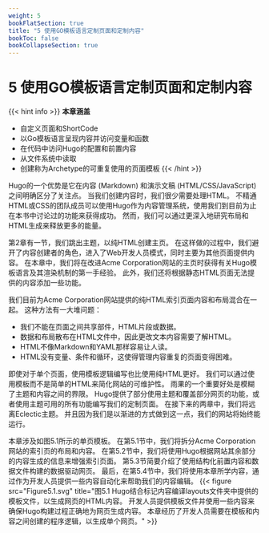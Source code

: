 ```yaml
---
weight: 5
bookFlatSection: true
title: "5 使用GO模板语言定制页面和定制内容"
bookToc: false
bookCollapseSection: true
---
```


# 5 使用GO模板语言定制页面和定制内容

{{< hint info >}}
**本章涵盖**
- 自定义页面和ShortCode
- 以Go模板语言呈现内容并访问变量和函数
- 在代码中访问Hugo的配置和前置内容
- 从文件系统中读取
- 创建称为Archetype的可重复使用的页面模板
{{< /hint >}}

Hugo的一个优势是它在内容 (Markdown) 和演示文稿 (HTML/CSS/JavaScript) 之间明确区分了关注点。 当我们创建内容时，我们很少需要处理HTML。 不精通HTML或CSS的团队成员可以使用Hugo作为内容管理系统，使用我们到目前为止在本书中讨论过的功能来获得成功。 然而，我们可以通过更深入地研究布局和HTML生成来释放更多的能量。

第2章有一节，我们跳出主题，以纯HTML创建主页。 在这样做的过程中，我们避开了内容创建者的角色，进入了Web开发人员模式，同时主要为其他页面提供内容。 在本章中，我们将在改进Acme Corporation网站的主页时获得有关Hugo模板语言及其渲染机制的第一手经验。 此外，我们还将根据静态HTML页面无法提供的内容添加一些功能。

我们目前为Acme Corporation网站提供的纯HTML索引页面内容和布局混合在一起。 这种方法有一大堆问题：

- 我们不能在页面之间共享部件，HTML片段或数据。
- 数据和布局散布在HTML文件中，因此更改文本内容需要了解HTML。
- HTML不像Markdown和YAML那样容易让人读。
- HTML没有变量、条件和循环，这使得管理内容重复的页面变得困难。

即使对于单个页面，使用模板逻辑编写也比使用纯HTML更好。 我们可以通过使用模板而不是简单的HTML来简化网站的可维护性。 雨果的一个重要好处是模糊了主题和内容之间的界限。 Hugo提供了部分使用主题和覆盖部分网页的功能，或者使用主题可用的所有功能编写我们的定制页面。 在接下来的两章中，我们将远离Eclectic主题。 并且因为我们是以渐进的方式做到这一点，我们的网站将始终能运行。

本章涉及如图5.1所示的单页模板。 在第5.1节中，我们将拆分Acme Corporation网站的索引页的布局和内容。 在第5.2节中，我们将使用Hugo根据网站其余部分的内容生成的信息来增强索引页面。 第5.3节简要介绍了使用结构化前置内容和数据文件构建的数据驱动网页。 最后，在第5.4节中，我们将使用本章所学内容，通过作为开发人员提供一些内容自动化来帮助我们的内容编辑。
{{< figure src="Figure5.1.svg" title="图5.1 Hugo结合标记内容编译layouts文件夹中提供的模板文件，以生成网页的HTML内容。 开发人员提供模板文件并使用一些内容来确保Hugo构建过程正确地为网页生成内容。 本章经历了开发人员需要在模板和内容之间创建的程序逻辑，以生成单个网页。" >}}

